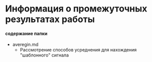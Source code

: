 # Информация о промежуточных результатах работы
#### содержание папки
- averegin.md
	- Рассмотрение способов усреднения  для нахождения "шаблонного" сигнала